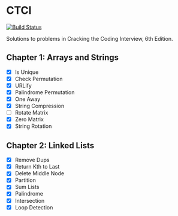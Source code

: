 # CTCI

[![Build Status](https://travis-ci.org/shreydesai/ctci.svg?branch=master)](https://travis-ci.org/shreydesai/ctci)

Solutions to problems in Cracking the Coding Interview, 6th Edition.

## Chapter 1: Arrays and Strings

- [x] Is Unique
- [x] Check Permutation
- [x] URLify
- [x] Palindrome Permutation
- [x] One Away
- [x] String Compression
- [ ] Rotate Matrix
- [x] Zero Matrix
- [x] String Rotation

## Chapter 2: Linked Lists

- [x] Remove Dups
- [x] Return Kth to Last
- [x] Delete Middle Node
- [x] Partition
- [x] Sum Lists
- [x] Palindrome
- [x] Intersection
- [x] Loop Detection
